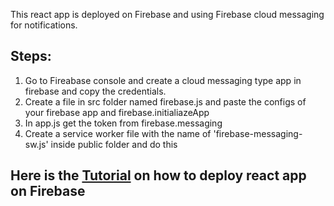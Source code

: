 This react app is deployed on Firebase and using Firebase cloud messaging for notifications.


## Steps:

1. Go to Fireabase console and create a cloud messaging type app in firebase and copy the credentials.
2. Create a file in src folder named firebase.js and paste the configs of your firebase app and firebase.initialiazeApp
3. In app.js get the token from firebase.messaging
4. Create a service worker file with the name of 'firebase-messaging-sw.js' inside public folder and do this


## Here is the [Tutorial](https://dzone.com/articles/react-apps-firebase) on how to deploy react app on Firebase
